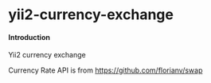 # yii2-currency-exchange

#### Introduction
Yii2 currency exchange

Currency Rate API is from https://github.com/florianv/swap

